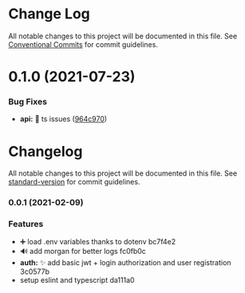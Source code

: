 # Change Log

All notable changes to this project will be documented in this file.
See [Conventional Commits](https://conventionalcommits.org) for commit guidelines.

# 0.1.0 (2021-07-23)


### Bug Fixes

* **api:** :rotating_light: ts issues ([964c970](https://github.com/Redinn-Labs/redinn-core/commit/964c9702784fccd3ee039cdc1c24908dc9e32cd9))





# Changelog

All notable changes to this project will be documented in this file. See [standard-version](https://github.com/conventional-changelog/standard-version) for commit guidelines.

### 0.0.1 (2021-02-09)


### Features

* :heavy_plus_sign: load .env variables thanks to dotenv bc7f4e2
* :loud_sound: add morgan for better logs fc0fb0c
* **auth:** :sparkles: add basic jwt + login authorization and user registration 3c0577b
* setup eslint and typescript da111a0
